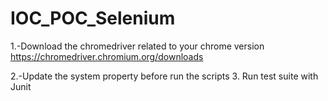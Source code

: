 # IOC_POC_Selenium
1.-Download the chromedriver related to your chrome version https://chromedriver.chromium.org/downloads

2.-Update the system property before run the scripts 
3. Run test suite with Junit
